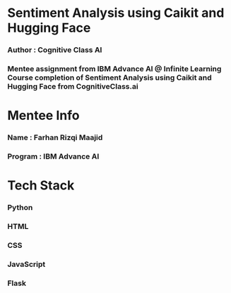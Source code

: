 # Sentiment Analysis using Caikit and Hugging Face
### Author : Cognitive Class AI
### Mentee assignment from IBM Advance AI @ Infinite Learning Course completion of Sentiment Analysis using Caikit and Hugging Face from CognitiveClass.ai

# Mentee Info
### Name    : Farhan Rizqi Maajid
### Program : IBM Advance AI

# Tech Stack
### Python
### HTML
### CSS
### JavaScript
### Flask
